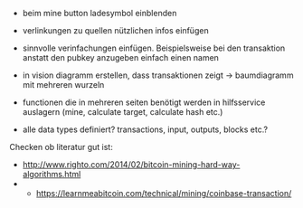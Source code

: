 - beim mine button ladesymbol einblenden
- verlinkungen zu quellen nützlichen infos einfügen

- sinnvolle verinfachungen einfügen. Beispielsweise bei den transaktion anstatt den pubkey anzugeben einfach einen namen
- in vision diagramm erstellen, dass transaktionen zeigt -> baumdiagramm mit mehreren wurzeln

- functionen die in mehreren seiten benötigt werden in hilfsservice auslagern (mine, calculate target, calculate hash etc.)

- alle data types definiert? transactions, input, outputs, blocks etc.?

Checken ob literatur gut ist:
- http://www.righto.com/2014/02/bitcoin-mining-hard-way-algorithms.html
- - https://learnmeabitcoin.com/technical/mining/coinbase-transaction/